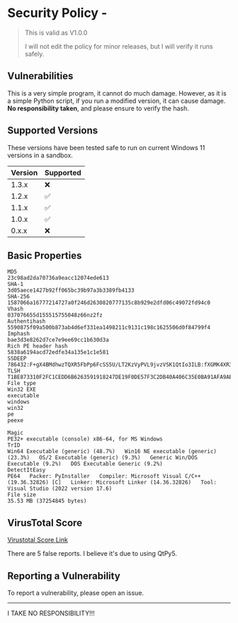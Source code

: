 # Security Policy -

> This is valid as V1.0.0
> 
> I will not edit the policy for minor releases, but I will verify it runs safely.

## Vulnerabilities

This is a very simple program, it cannot do much damage. However, as it is a simple Python script, if you run a modified version, it can cause damage. **No responsibility taken**, and please ensure to verify the hash.

## Supported Versions

These versions have been tested safe to run on current Windows 11 versions in a sandbox. 

| Version | Supported          |
| ------- | ------------------ |
| 1.3.x   | :x: |
| 1.2.x   | :white_check_mark: |
| 1.1.x   | :white_check_mark: |
| 1.0.x   | :white_check_mark: |
| 0.x.x   | :x:                |

## Basic Properties
```
MD5
23c98ad2da70736a9eacc12074ede613 
SHA-1
3d05aece1427b92ff065bc39b97a3b3389fb4133 
SHA-256
1587066a16777214727a0f246d2630820777135c8b929e2dfd06c49072fd94c0 
Vhash
037076655d155515755048z66nz2fz 
Authentihash
5590875f09a500b873ab4d6ef331ea1498211c9131c198c1625506d0f84799f4 
Imphash
bae3d3e8262d7ce7e9ee69cc1b630d3a 
Rich PE header hash
5838a6194acd72edfe34a135e1c1e581 
SSDEEP
786432:F+gX4BMdhwzTQXR5FbPp6FcSS5U/LT2KzVyPVL9jvzVSK1QtIo3ILB:fXGMK4XR3bLSCU/+6yPlhvhSWiIoGB 
TLSH
T1BE873310F2FC1CEDD6B6263591918247DE19F0DE57F3C2DB40A406C35E0BA91AFA9AB4 
File type
Win32 EXE 
executable
windows
win32
pe
peexe

Magic
PE32+ executable (console) x86-64, for MS Windows 
TrID
Win64 Executable (generic) (48.7%)   Win16 NE executable (generic) (23.3%)   OS/2 Executable (generic) (9.3%)   Generic Win/DOS Executable (9.2%)   DOS Executable Generic (9.2%) 
DetectItEasy
PE64   Packer: PyInstaller   Compiler: Microsoft Visual C/C++ (19.36.32826) [C]   Linker: Microsoft Linker (14.36.32826)   Tool: Visual Studio (2022 version 17.6) 
File size
35.53 MB (37254845 bytes)
```
## VirusTotal Score

[Virustotal Score Link](https://www.virustotal.com/gui/file/1587066a16777214727a0f246d2630820777135c8b929e2dfd06c49072fd94c0/behavior)

There are 5 false reports. I believe it's due to using QtPy5.

## Reporting a Vulnerability

To report a vulnerability, please open an issue. 

--- 
I TAKE NO RESPONSIBILITY!!! 
